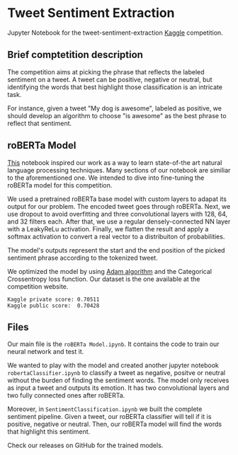 # Tweet Sentiment Extraction

Jupyter Notebook for the tweet-sentiment-extraction [Kaggle](https://www.kaggle.com/c/tweet-sentiment-extraction) competition.

## Brief comptetition description

The competition aims at picking the phrase that reflects the labeled sentiment on a tweet. A tweet can be positive, negative or neutral, but identifying the words that best highlight those classification is an intricate task.

For instance, given a tweet "My dog is awesome", labeled as positive, we should develop an algorithm to choose "is awesome" as the best phrase to reflect that sentiment.

## roBERTa Model

[This](https://www.kaggle.com/cdeotte/tensorflow-roberta-0-705) notebook inspired our work as a way to learn state-of-the art natural language processing techniques. Many sections of our notebook are similiar to the aforementioned one. We intended to dive into fine-tuning the roBERTa model for this competition.

We used a pretrained roBERTa base model with custom layers to adapat its output for our problem. The encoded tweet goes through roBERTa. Next, we use dropout to avoid overfitting and three convolutional layers with 128, 64, and 32 filters each. After that, we use a regular densely-connected NN layer with a LeakyReLu activation.  Finally, we flatten the result and apply a softmax activation to convert a real vector to a distribuiton of probabilities.

The model's outputs  represent the start and the end position of the picked sentiment phrase according to the tokenized tweet.

We optimized the model by using [Adam algorithm](https://keras.io/api/optimizers/adam/) and the Categorical Crossentropy loss function. Our dataset is the one available at the competition website.


```
Kaggle private score: 0.70511
Kaggle public score:  0.70428
```

 ## Files

Our main file is the ```roBERTa Model.ipynb```. It contains the code to train our neural network and test it.

We wanted to play with the model and created another jupyter notebook ```robertaClassifier.ipynb``` to classify a tweet as negative, positve or neutral without the burden of finding the sentiment words. The model only receives as input a tweet and outputs its emotion. It has two convolutional layers and two fully connected ones after roBERTa.

Moreover, in ```SentimentClassification.ipynb``` we built the complete sentiment pipeline. Given a tweet, our roBERTa classifier will tell if it is positive, negative or neutral. Then, our roBERTa model will find the words that highlight this sentiment.

Check our releases on GitHub for the trained models.


